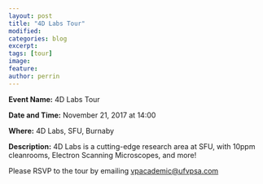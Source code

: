 ```yaml
---
layout: post
title: "4D Labs Tour"
modified:
categories: blog
excerpt: 
tags: [tour]
image:
feature:  
author: perrin
---
```


<b>Event Name:</b> 4D Labs Tour

<b>Date and Time:</b> November 21, 2017 at 14:00

<b>Where:</b> 4D Labs, SFU, Burnaby

<b>Description:</b> 4D Labs is a cutting-edge research area at SFU, with 10ppm cleanrooms, Electron Scanning Microscopes, and more!

Please RSVP to the tour by emailing vpacademic@ufvpsa.com
